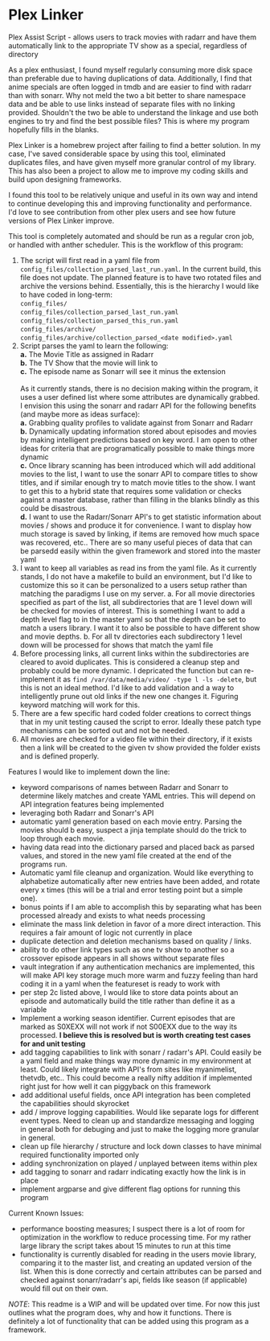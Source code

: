 # Plex Linker

Plex Assist Script - allows users to track movies with radarr and have them automatically link to the appropriate TV show as a special, regardless of directory

As a plex enthusiast, I found myself regularly consuming more disk space than preferable due to having duplications of data. Additionally, I find that anime specials are often logged in tmdb and are easier to find with radarr than with sonarr. Why not meld the two a bit better to share namespace data and be able to use links instead of separate files with no linking provided. Shouldn't the two be able to understand the linkage and use both engines to try and find the best possible files? This is where my program hopefully fills in the blanks.

Plex Linker is a homebrew project after failing to find a better solution. In my case, I've saved considerable space by using this tool, eliminated duplicates files, and have given myself more granular control of my library. This has also been a project to allow me to improve my coding skills and build upon designing frameworks.

I found this tool to be relatively unique and useful in its own way and intend to continue developing this and improving functionality and performance. I'd love to see contribution from other plex users and see how future versions of Plex Linker improve.

This tool is completely automated and should be run as a regular cron job, or handled with anther scheduler. This is the workflow of this program:

1. The script will first read in a yaml file from `config_files/collection_parsed_last_run.yaml`. In the current build, this file does not update. The planned feature is to have two rotated files and archive the versions behind. Essentially, this is the hierarchy I would like to have coded in long-term: \
  `config_files/` \
  `config_files/collection_parsed_last_run.yaml` \
  `config_files/collection_parsed_this_run.yaml` \
  `config_files/archive/` \
  `config_files/archive/collection_parsed_<date modified>.yaml`
2. Script parses the yaml to learn the following: \
  **a.** The Movie Title as assigned in Radarr \
  **b.** The TV Show that the movie will link to \
  **c.** The episode name as Sonarr will see it minus the extension \
  \
  As it currently stands, there is no decision making within the program, it uses a user defined list where some attributes are dynamically grabbed. I envision this using the sonarr and radarr API for the following benefits (and maybe more as ideas surface): \
  **a.** Grabbing quality profiles to validate against from Sonarr and Radarr \
  **b.** Dynamically updating information stored about episodes and movies by making intelligent predictions based on key word. I am open to other ideas for criteria that are programatically possible to make things more dynamic \
  **c.** Once library scanning has been introduced which will add additional movies to the list, I want to use the sonarr API to compare titles to show titles, and if similar enough try to match movie titles to the show. I want to get this to a hybrid state that requires some validation or checks against a master database, rather than filling in the blanks blindly as this could be disastrous. \
  **d.** I want to use the Radarr/Sonarr API's to get statistic information about movies / shows and produce it for convenience. I want to display how much storage is saved by linking, if items are removed how much space was recovered, etc.. There are so many useful pieces of data that can be parsedd easily within the given framework and stored into the master yaml 
3. I want to keep all variables as read ins from the yaml file. As it currently stands, I do not have a makefile to build an environment, but I'd like to customize this so it can be personalized to a users setup rather than matching the paradigms I use on my server.
  a. For all movie directories specified as part of the list, all subdirectories that are 1 level down will be checked for movies of interest. This is something I want to add a depth level flag to in the master yaml so that the depth can be set to match a users library. I want it to also be possible to have different show and movie depths.
  b. For all tv directories each subdirectory 1 level down will be processed for shows that match the yaml file
4. Before processing links, all current links within the subdirectories are cleared to avoid duplicates. This is considered a cleanup step and probably could be more dynamic. I depricated the function but can re-implement it as `find /var/data/media/video/ -type l -ls -delete`, but this is not an ideal method. I'd like to add validation and a way to intelligently prune out old links if the new one changes it. Figuring keyword matching will work for this.
5. There are a few specific hard coded folder creations to correct things that in my unit testing caused the script to error. Ideally these patch type mechanisms can be sorted out and not be needed.
6. All movies are checked for a video file within their directory, if it exists then a link will be created to the given tv show provided the folder exists and is defined properly.

 Features I would like to implement down the line:
 - keyword comparisons of names between Radarr and Sonarr to determine likely matches and create YAML entries. This will depend on API integration features being implemented
 - leveraging both Radarr and Sonarr's API
 - automatic yaml generation based on each movie entry. Parsing the movies should b easy, suspect a jinja template should do the trick to loop through each movie.
 - having data read into the dictionary parsed and placed back as parsed values, and stored in the new yaml file created at the end of the programs run.
 - Automatic yaml file cleanup and organization. Would like everything to alphabetize automatically after new entries have been added, and rotate every x times (this will be a trial and error testing point but a simple one).
  - bonus points if I am able to accomplish this by separating what has been processed already and exists to what needs processing
 - eliminate the mass link deletion in favor of a more direct interaction. This requires a fair amount of logic not currently in place
 - duplicate detection and deletion mechanisms based on quality / links.
 - ability to do other link types such as one tv show to another so a crossover episode appears in all shows without separate files
 - vault integration if any authentication mechanics are implemented, this will make API key storage much more warm and fuzzy feeling than hard coding it in a yaml when the featureset is ready to work with
 - per step 2c listed above, I would like to store data points about an episode and automatically build the title rather than define it as a variable
 - Implement a working season identifier. Current episodes that are marked as S0XEXX will not work if not S00EXX due to the way its processed. **I believe this is resolved but is worth creating test cases for and unit testing**
 - add tagging capabilities to link with sonarr / radarr's API. Could easily be a yaml field and make things way more dynamic in my environment at least. Could likely integrate with API's from sites like myanimelist, thetvdb, etc.. This could become a really nifty addition if implemented right just for how well it can piggyback on this framework
 - add additional useful fields, once API integration has been completed the capabilities should skyrocket
 - add / improve logging capabilities. Would like separate logs for different event types. Need to clean up and standardize messaging and logging in general both for debuging and just to make the logging more granular in general.
 - clean up file hierarchy / structure and lock down classes to have minimal required functionality imported only
 - adding synchronization on played / unplayed between items within plex
 - add tagging to sonarr and radarr indicating exactly how the link is in place
 - implement argparse and give different flag options for running this program

Current Known Issues:
- performance boosting measures; I suspect there is a lot of room for optimization in the workflow to reduce processing time. For my rather large library the script takes about 15 minutes to run at this time
- functionality is currently disabled for reading in the users movie library, comparing it to the master list, and creating an updated version of the list. When this is done correctly and certain attributes can be parsed and checked against sonarr/radarr's api, fields like season (if applicable) would fill out on their own. 

*NOTE*: This readme is a WIP and will be updated over time. For now this just outlines what the program does, why and how it functions. There is definitely a lot of functionality that can be added using this program as a framework.
